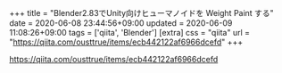 +++
title = "Blender2.83でUnity向けヒューマノイドを Weight Paint する"
date = 2020-06-08 23:44:56+09:00
updated = 2020-06-09 11:08:26+09:00
tags = ['qiita', 'Blender']
[extra]
css = "qiita"
url = "https://qiita.com/ousttrue/items/ecb442122af6966dcefd"
+++

<https://qiita.com/ousttrue/items/ecb442122af6966dcefd>

